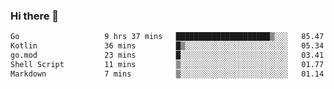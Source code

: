 ### Hi there 👋

<!--
**yeya24/yeya24** is a ✨ _special_ ✨ repository because its `README.md` (this file) appears on your GitHub profile.

Here are some ideas to get you started:

- 🔭 I’m currently working on ...
- 🌱 I’m currently learning ...
- 👯 I’m looking to collaborate on ...
- 🤔 I’m looking for help with ...
- 💬 Ask me about ...
- 📫 How to reach me: ...
- 😄 Pronouns: ...
- ⚡ Fun fact: ...
-->

<!--START_SECTION:waka-->

```txt
Go                   9 hrs 37 mins   █████████████████████▒░░░   85.47 %
Kotlin               36 mins         █▒░░░░░░░░░░░░░░░░░░░░░░░   05.34 %
go.mod               23 mins         █░░░░░░░░░░░░░░░░░░░░░░░░   03.41 %
Shell Script         11 mins         ▒░░░░░░░░░░░░░░░░░░░░░░░░   01.77 %
Markdown             7 mins          ▒░░░░░░░░░░░░░░░░░░░░░░░░   01.14 %
```

<!--END_SECTION:waka-->
